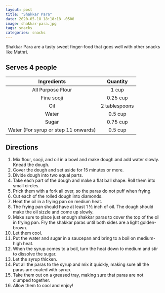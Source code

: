 ```yaml
---
layout: post
title: "Shakkar Para"
date: 2020-05-18 18:18:18 -0500
image: shakkar-para.jpg
tags: snacks
categories: snacks
---
```


Shakkar Para are a tasty sweet finger-food that goes well with other snacks like Mathri.

## Serves 4 people

|              Ingredients             |    Quantity   |
|:------------------------------------:|:-------------:|
|           All Purpose Flour          |     1 cup     |
|              Fine sooji              |    0.25 cup   |
|                  Oil                 | 2 tablespoons |
|                 Water                |    0.5 cup    |
|                 Sugar                |    0.75 cup   |
| Water (For syrup or step 11 onwards) |    0.5 cup    |


## Directions

1.	Mix flour, sooji, and oil in a bowl and make dough and add water slowly. Knead the dough.
2.	Cover the dough and set aside for 15 minutes or more.
3.	Divide dough into two equal parts.
4.	Take each part of the dough and make a flat ball shape. Roll them into small circles.
5.	Prick them with a fork all over, so the paras do not puff when frying.
6.	Cut each of the rolled dough into diamonds.
7.	Heat the oil in a frying pan on medium heat.
8.	The frying pan should have at least 1 ½ inch of oil. The dough should make the oil sizzle and come up slowly.
9.	Make sure to place just enough shakkar paras to cover the top of the oil in frying pan. Fry the shakkar paras until both sides are a light golden-brown.
10.	Let them cool.
11.	Put the water and sugar in a saucepan and bring to a boil on medium-high heat.
12.	When the syrup comes to a boil, turn the heat down to medium and stir to dissolve the sugar.
13.	Let the syrup thicken.
14.	Put all the paras to the syrup and mix it quickly, making sure all the paras are coated with syrup.
15.	Take them out on a greased tray, making sure that paras are not clumped together.
16.	Allow them to cool and enjoy!
